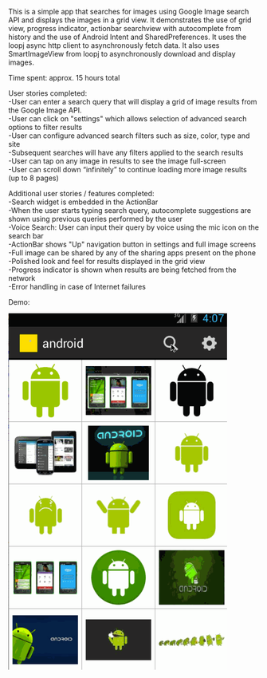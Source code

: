 This is a simple app that searches for images using Google Image search API  and displays the images in a grid view. It demonstrates the use of grid view, progress indicator, actionbar searchview with autocomplete from history and the use of Android Intent and SharedPreferences. It uses the loopj async http client to asynchronously fetch data. It also uses SmartImageView from loopj to asynchronously download and display images.

Time spent: approx. 15 hours total

User stories completed:  
-User can enter a search query that will display a grid of image results from the Google Image API.  
-User can click on "settings" which allows selection of advanced search options to filter results  
-User can configure advanced search filters such as size, color, type and site  
-Subsequent searches will have any filters applied to the search results  
-User can tap on any image in results to see the image full-screen  
-User can scroll down “infinitely” to continue loading more image results (up to 8 pages)  

Additional user stories / features completed:  
-Search widget is embedded in the ActionBar  
-When the user starts typing search query, autocomplete suggestions are shown using previous queries performed by the user  
-Voice Search: User can input their query by voice using the mic icon on the search bar  
-ActionBar shows "Up" navigation button in settings and full image screens  
-Full image can be shared by any of the sharing apps present on the phone  
-Polished look and feel for results displayed in the grid view  
-Progress indicator is shown when results are being fetched from the network  
-Error handling in case of Internet failures   


Demo:  

![image search demo](image_searcher.gif "Image Searcher Demo")


